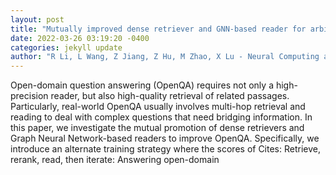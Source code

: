 ```yaml
--- 
layout: post 
title: "Mutually improved dense retriever and GNN-based reader for arbitrary-hop open-domain question answering" 
date: 2022-03-26 03:19:20 -0400 
categories: jekyll update 
author: "R Li, L Wang, Z Jiang, Z Hu, M Zhao, X Lu - Neural Computing and Applications, 2022" 
--- 
```

Open-domain question answering (OpenQA) requires not only a high-precision reader, but also high-quality retrieval of related passages. Particularly, real-world OpenQA usually involves multi-hop retrieval and reading to deal with complex questions that need bridging information. In this paper, we investigate the mutual promotion of dense retrievers and Graph Neural Network-based readers to improve OpenQA. Specifically, we introduce an alternate training strategy where the scores of Cites: Retrieve, rerank, read, then iterate: Answering open-domain